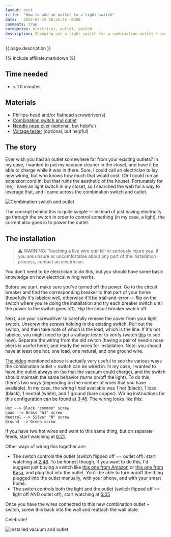 ```yaml
---
layout: post
title:  "How to add an outlet to a light switch"
date:   2022-07-16 18:55:42 -0700
comments: true
categories: electrical, outlet, switch
description: Changing out a light switch for a combination outlet + switch
---
```


{{ page.description }}
<!--more-->

{% include affiliate.markdown %}

## Time needed
+ \< 20 minutes

## Materials
+ Phillips-head and/or flathead screwdriver(s)
+ [Combination switch and outlet](https://amzn.to/3PwcvR9)
+ [Needle nose plier](https://amzn.to/3cah9FU) (optional, but helpful)
+ [Voltage tester](https://amzn.to/3IKr80R) (optional, but helpful)

## The story
Ever wish you had an outlet somewhere far from your existing outlets? In my case, I wanted to put my vacuum cleaner in the closet, and have it be able to charge while it was in there. Sure, I could call an electrician to lay new wiring, but who knows how much that would cost. (Or I could run an extension cord in, but that ruins the aesthetic of the house). Fortunately for me, I have an light switch in my closet, so I searched the web for a way to leverage that, and I came across the combination switch and outlet.

![Combination switch and outlet]({{site.assets_dir}}/2022-07-16/combination_switch_outlet.png)

The concept behind this is quite simple — instead of just having electricity go through the switch in order to control something (in my case, a light), the current also goes in to power the outlet.

## The installation

> ⚠️ WARNING: Touching a live wire _can_ kill or seriously injure you. If you are unsure or uncomfortable about any part of the installation process, contact an electrician.

You don't need to be electrician to do this, but you should have some basic knowledge on how electrical wiring works.

Before we start, make sure you've turned off the power. Go to the circuit breaker and find the corresponding breaker to that part of your home (hopefully it's labeled well, otherwise it'll be trial-and-error — flip on the switch where you're doing the installation and try each breaker switch until the power to the switch goes off). Flip the circuit breaker switch off.

Next, use your screwdriver to carefully remove the cover from your light switch. Unscrew the screws holding in the existing switch. Pull out the switch, and then take note of which is the load, which is the line. If it's not labeled, you might need to get a voltage tester to verify (watch [this](https://youtu.be/gJpS0-5JQgU?t=68) to see how). Separate the wiring from the old switch (having a pair of needle nose pliers is useful here), and ready the wires for installation. Note: you should have at least one hot, one load, one netural, and one ground wire.

[The video](https://youtu.be/gJpS0-5JQgU) mentioned above is actually very useful to see the various ways the combination outlet + switch can be wired in. In my case, I wanted to have the outlet always on (so that the vacuum could charge), and the switch should maintain the same behavior (turns on/off the light). To do this, there's two ways (depending on the number of wires that you have available). In my case, the wiring I had available was 1 hot (black), 1 load (black), 1 neutral (white), and 1 ground (bare copper). Wiring instructions for this configuration can be found at [3:46](https://youtu.be/gJpS0-5JQgU?t=226). The wiring looks like this:

```
Hot --> Black "common" screw
Load --> Brass "A1" screw
Neutral --> Silver "N" screw
Ground --> Green screw
```

If you have two hot wires and want to this same thing, but on separate feeds, start watching at [6:21](https://youtu.be/gJpS0-5JQgU?t=381).

Other ways of wiring this together are:
+ The switch controls the outlet (switch flipped off == outlet off): start watching at [2:48](https://youtu.be/gJpS0-5JQgU?t=168). To be honest though, if you want to do this, I'd suggest just buying a switch like [this one from Amazon](https://amzn.to/3PwcvR9) or [this one from Kasa](https://amzn.to/3PwcvR9), and plug that into the outlet. You'll be able to turn on/off the thing plugged into the outlet manually, with your phone, and with your smart home.
+ The switch controls both the light and the outlet (switch flipped off == light off AND outlet off), start watching at [5:05](https://youtu.be/gJpS0-5JQgU?t=305)

Once you have the wires connected to this new combination outlet + switch, screw this back into the wall and reattach the wall plate.

Celebrate!

![Installed vacuum and outlet]({{site.assets_dir}}/2022-07-16/completed.png)

<div id="amzn-assoc-ad-b7678f07-35c9-4e5c-bfd4-ff67759f048f"></div><script async src="//z-na.amazon-adsystem.com/widgets/onejs?MarketPlace=US&adInstanceId=b7678f07-35c9-4e5c-bfd4-ff67759f048f"></script>